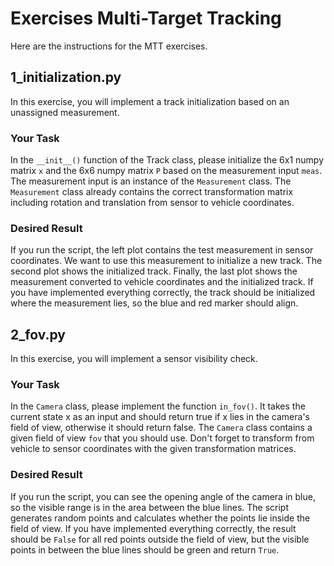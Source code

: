 # Exercises Multi-Target Tracking

Here are the instructions for the MTT exercises.

## 1_initialization.py

In this exercise, you will implement a track initialization based on an unassigned measurement. 

### Your Task

In the `__init__()` function of the Track class, please initialize the 6x1 numpy matrix `x` and the 6x6 numpy matrix `P` based on the 
measurement input `meas`. The measurement input is an instance of the `Measurement` class. The `Measurement` class already contains the 
correct transformation matrix including rotation and translation from sensor to vehicle coordinates.

### Desired Result

If you run the script, the left plot contains the test measurement in sensor coordinates. We want to use this measurement to initialize a new 
track. The second plot shows the initialized track. Finally, the last plot shows the measurement converted to vehicle coordinates and the 
initialized track. If you have implemented everything correctly, the track should be initialized where the measurement lies, so the blue and 
red marker should align.

## 2_fov.py

In this exercise, you will implement a sensor visibility check.

### Your Task

In the `Camera` class, please implement the function `in_fov()`. It takes the current state x as an input and should return true if x lies in the camera's field of view, otherwise it should return false. The `Camera` class contains a given field of view `fov` that you should use. Don't forget to transform from vehicle to sensor coordinates with the given transformation matrices.

### Desired Result

If you run the script, you can see the opening angle of the camera in blue, so the visible range is in the area between the blue lines. The script generates random points and calculates whether the points lie inside the field of view. If you have implemented everything correctly, the result should be `False` for all red points outside the field of view, but the visible points in between the blue lines should be green and return `True`. 